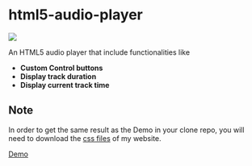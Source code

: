 # html5-audio-player
 <img src="https://img.shields.io/badge/License-MIT-blue.svg">
  
An HTML5 audio player that include functionalities like 

- **Custom Control buttons**
- **Display track duration**
- **Display current track time**

## Note
In order to get the same result as the Demo in your clone repo, you will need to download the [css files](https://github.com/gumbol/gumbol.github.io/tree/master/styles) of my website.

[Demo](https://gumbol.github.io/posts/app-project-html5-audio-player.html)



